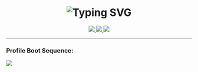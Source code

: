 <h1 align="center">
  <img src="https://readme-typing-svg.demolab.com?font=Fira+Code&duration=3000&pause=1000&color=FF0055&center=true&vCenter=true&width=435&lines=Rhein+Sakatoku;true+hacker;cyberpsycho+mode+%F0%9F%92%80" alt="Typing SVG" />
</h1>


<p align="center">
  <a href="https://rheinsakatoku.github.io" target="_blank">
    <img src="https://komarev.com/ghpvc/?username=RheinSakatoku&style=flat-square&color=ff0066&label=cyber%20scans" />
  </a>
  <a href="https://rheinsakatoku.github.io" target="_blank">
    <img src="https://img.shields.io/badge/%20status-CYBERACTIVE-%23ff0066?style=flat-square&logo=codersrank&logoColor=white" />
  </a>
  <a href="https://rheinsakatoku.github.io" target="_blank">
    <img src="https://img.shields.io/badge/%20brainmode-unstable%20-%23ff0033?style=flat-square&logo=probot&logoColor=white" />
  </a>
</p>



---

### Profile Boot Sequence:

<p align="left">
  <img src="https://readme-typing-svg.demolab.com?font=Fira+Code&size=14&duration=2500&pause=500&color=FFFF33&center=true&vCenter=true&multiline=true&width=600&height=100&lines=%3E+Initializing+cyberdeck...;%3E+Injecting+JS_Overclock.dll;%3E+Tracing+ghost-signal...;%3E+ACCESS+GRANTED" />
</p>





